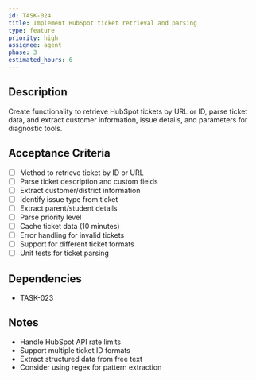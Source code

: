 ```yaml
---
id: TASK-024
title: Implement HubSpot ticket retrieval and parsing
type: feature
priority: high
assignee: agent
phase: 3
estimated_hours: 6
---
```


## Description
Create functionality to retrieve HubSpot tickets by URL or ID, parse ticket data, and extract customer information, issue details, and parameters for diagnostic tools.

## Acceptance Criteria
- [ ] Method to retrieve ticket by ID or URL
- [ ] Parse ticket description and custom fields
- [ ] Extract customer/district information
- [ ] Identify issue type from ticket
- [ ] Extract parent/student details
- [ ] Parse priority level
- [ ] Cache ticket data (10 minutes)
- [ ] Error handling for invalid tickets
- [ ] Support for different ticket formats
- [ ] Unit tests for ticket parsing

## Dependencies
- TASK-023

## Notes
- Handle HubSpot API rate limits
- Support multiple ticket ID formats
- Extract structured data from free text
- Consider using regex for pattern extraction
